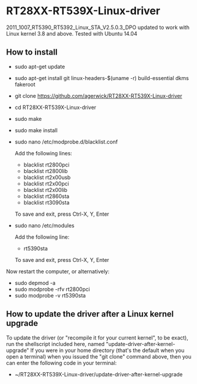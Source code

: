 RT28XX-RT539X-Linux-driver
==========================

2011_1007_RT5390_RT5392_Linux_STA_V2.5.0.3_DPO updated to work with Linux kernel 3.8 and above.
Tested with Ubuntu 14.04

How to install
--------------

- sudo apt-get update
- sudo apt-get install git linux-headers-$(uname -r) build-essential dkms fakeroot
- git clone https://github.com/agerwick/RT28XX-RT539X-Linux-driver
- cd RT28XX-RT539X-Linux-driver
- sudo make
- sudo make install
- sudo nano /etc/modprobe.d/blacklist.conf
  
  Add the following lines:
  - blacklist rt2800pci
  - blacklist rt2800lib
  - blacklist rt2x00usb
  - blacklist rt2x00pci
  - blacklist rt2x00lib
  - blacklist rt2860sta
  - blacklist rt3090sta
  
  To save and exit, press Ctrl-X, Y, Enter
- sudo nano /etc/modules
  
  Add the following line:
  - rt5390sta
  
  To save and exit, press Ctrl-X, Y, Enter

Now restart the computer, or alternatively:
- sudo depmod -a
- sudo modprobe -rfv rt2800pci
- sudo modprobe -v rt5390sta

How to update the driver after a Linux kernel upgrade
-----------------------------------------------------
To update the driver (or "recompile it for your current kernel", to be exact), run the shellscript included here, named "update-driver-after-kernel-upgrade"
If you were in your home directory (that's the default when you open a terminal) when you issued the "git clone" command above, then you can enter the following code in your terminal:
- ~/RT28XX-RT539X-Linux-driver/update-driver-after-kernel-upgrade
